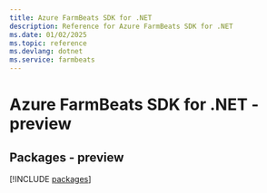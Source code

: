 ```yaml
---
title: Azure FarmBeats SDK for .NET
description: Reference for Azure FarmBeats SDK for .NET
ms.date: 01/02/2025
ms.topic: reference
ms.devlang: dotnet
ms.service: farmbeats
---
```

# Azure FarmBeats SDK for .NET - preview
## Packages - preview
[!INCLUDE [packages](farmbeats-index.md)]